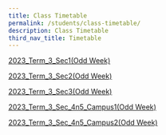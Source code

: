 ```yaml
---
title: Class Timetable
permalink: /students/class-timetable/
description: Class Timetable
third_nav_title: Timetable
---
```

[2023_Term_3_Sec1(Odd Week)](/files/Students/Timetable/Term%203/2023_Term_3_Sec1(Odd%20Week).pdf)

[2023_Term_3_Sec2(Odd Week)](/files/Students/Timetable/Term%203/2023_Term_3_Sec2(Odd%20Week).pdf)

[2023_Term_3_Sec3(Odd Week)](/files/Students/Timetable/Term%203/2023_Term_3_%20Sec3(Odd%20Week).pdf)

[2023_Term_3_Sec_4n5_Campus1(Odd Week)](/files/Students/Timetable/Term%203/2023_Term_3_Sec_4n5_Campus1(Odd%20Week).pdf)

[2023_Term_3_Sec_4n5_Campus2(Odd Week)](/files/Students/Timetable/Term%203/2023_Term_3_Sec_4n5_Campus2(Odd%20Week).pdf)
